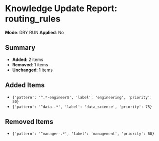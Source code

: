 # Knowledge Update Report: routing_rules
**Mode**: DRY RUN
**Applied**: No

## Summary
- **Added**: 2 items
- **Removed**: 1 items
- **Unchanged**: 1 items

## Added Items
- `{'pattern': '^.*-engineer$', 'label': 'engineering', 'priority': 50}`
- `{'pattern': '^data-.*', 'label': 'data_science', 'priority': 75}`

## Removed Items
- `{'pattern': '^manager-.*', 'label': 'management', 'priority': 60}`

